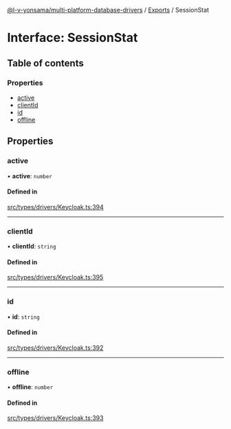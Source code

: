 [@l-v-yonsama/multi-platform-database-drivers](../README.md) / [Exports](../modules.md) / SessionStat

# Interface: SessionStat

## Table of contents

### Properties

- [active](SessionStat.md#active)
- [clientId](SessionStat.md#clientid)
- [id](SessionStat.md#id)
- [offline](SessionStat.md#offline)

## Properties

### active

• **active**: `number`

#### Defined in

[src/types/drivers/Keycloak.ts:394](https://github.com/l-v-yonsama/db-drivers/blob/4df4db1/src/types/drivers/Keycloak.ts#L394)

___

### clientId

• **clientId**: `string`

#### Defined in

[src/types/drivers/Keycloak.ts:395](https://github.com/l-v-yonsama/db-drivers/blob/4df4db1/src/types/drivers/Keycloak.ts#L395)

___

### id

• **id**: `string`

#### Defined in

[src/types/drivers/Keycloak.ts:392](https://github.com/l-v-yonsama/db-drivers/blob/4df4db1/src/types/drivers/Keycloak.ts#L392)

___

### offline

• **offline**: `number`

#### Defined in

[src/types/drivers/Keycloak.ts:393](https://github.com/l-v-yonsama/db-drivers/blob/4df4db1/src/types/drivers/Keycloak.ts#L393)

